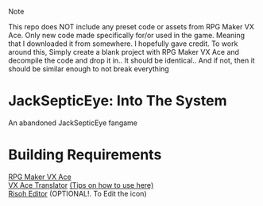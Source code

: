 > [!NOTE]
> This repo does NOT include any preset code or assets from RPG Maker VX Ace. Only new code made specifically for/or used in the game. Meaning that I downloaded it from somewhere. I hopefully gave credit. To work around this, Simply create a blank project with RPG Maker VX Ace and decompile the code and drop it in.. It should be identical.. And if not, then it should be similar enough to not break everything

# JackSepticEye: Into The System
An abandoned JackSepticEye fangame

<h1>Building Requirements</h1>

[RPG Maker VX Ace](https://store.steampowered.com/app/220700)
\
[VX Ace Translator](https://github.com/AhmedAhmedEG/VX-Ace-Translator) [(Tips on how to use here)](https://github.com/AhmedAhmedEG/VX-Ace-Translator?tab=readme-ov-file#how-to-build)
\
[Risoh Editor](https://portableapps.com/apps/utilities/risoheditor-portable) (OPTIONAL!. To Edit the icon)

